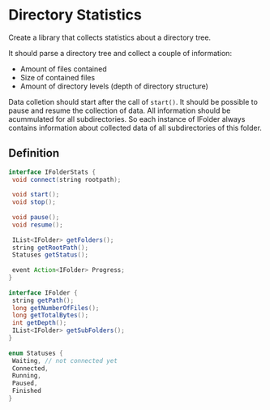 # Directory Statistics
Create a library that collects statistics about a directory tree. 

It should parse a directory tree and collect a couple of information:
* Amount of files contained
* Size of contained files
* Amount of directory levels (depth of directory structure)

Data colletion should start after the call of `start()`. It should be possible to pause and resume the collection of data. All information should be acummulated for all subdirectories. So each instance of IFolder always contains information about collected data of all subdirectories of this folder.

## Definition
```java
interface IFolderStats {
 void connect(string rootpath);
 
 void start();
 void stop();
 
 void pause();
 void resume();
 
 IList<IFolder> getFolders();
 string getRootPath();
 Statuses getStatus();
 
 event Action<IFolder> Progress;
}
 
interface IFolder {
 string getPath();
 long getNumberOfFiles();
 long getTotalBytes();
 int getDepth();
 IList<IFolder> getSubFolders();
}
 
enum Statuses {
 Waiting, // not connected yet
 Connected,
 Running,
 Paused,
 Finished
}
``` 
